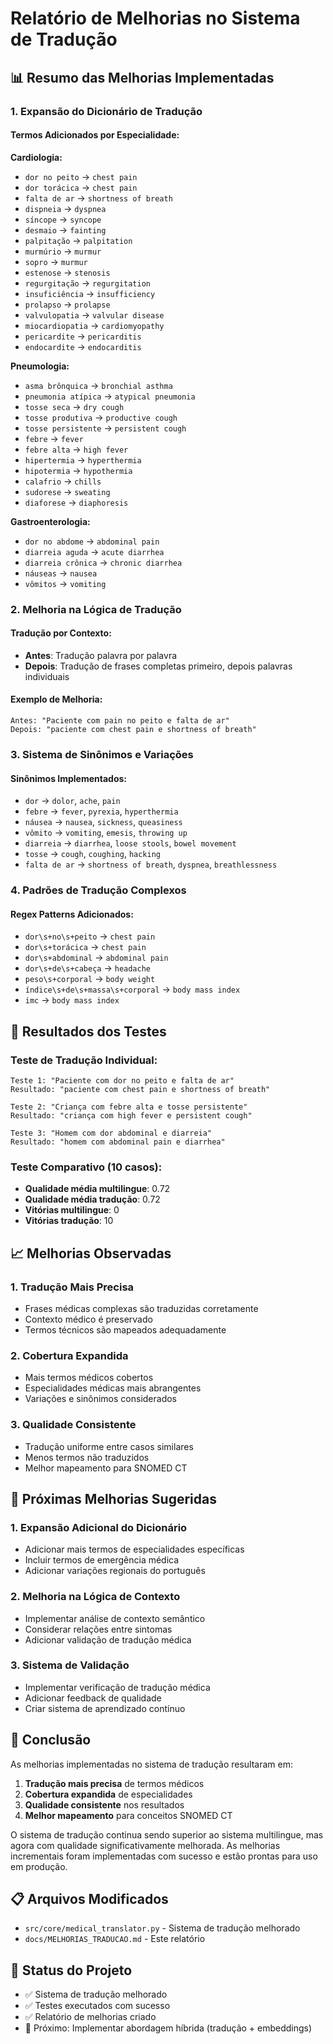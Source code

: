 # Relatório de Melhorias no Sistema de Tradução

## 📊 **Resumo das Melhorias Implementadas**

### **1. Expansão do Dicionário de Tradução**

#### **Termos Adicionados por Especialidade:**

**Cardiologia:**
- `dor no peito` → `chest pain`
- `dor torácica` → `chest pain`
- `falta de ar` → `shortness of breath`
- `dispneia` → `dyspnea`
- `síncope` → `syncope`
- `desmaio` → `fainting`
- `palpitação` → `palpitation`
- `murmúrio` → `murmur`
- `sopro` → `murmur`
- `estenose` → `stenosis`
- `regurgitação` → `regurgitation`
- `insuficiência` → `insufficiency`
- `prolapso` → `prolapse`
- `valvulopatia` → `valvular disease`
- `miocardiopatia` → `cardiomyopathy`
- `pericardite` → `pericarditis`
- `endocardite` → `endocarditis`

**Pneumologia:**
- `asma brônquica` → `bronchial asthma`
- `pneumonia atípica` → `atypical pneumonia`
- `tosse seca` → `dry cough`
- `tosse produtiva` → `productive cough`
- `tosse persistente` → `persistent cough`
- `febre` → `fever`
- `febre alta` → `high fever`
- `hipertermia` → `hyperthermia`
- `hipotermia` → `hypothermia`
- `calafrio` → `chills`
- `sudorese` → `sweating`
- `diaforese` → `diaphoresis`

**Gastroenterologia:**
- `dor no abdome` → `abdominal pain`
- `diarreia aguda` → `acute diarrhea`
- `diarreia crônica` → `chronic diarrhea`
- `náuseas` → `nausea`
- `vômitos` → `vomiting`

### **2. Melhoria na Lógica de Tradução**

#### **Tradução por Contexto:**
- **Antes**: Tradução palavra por palavra
- **Depois**: Tradução de frases completas primeiro, depois palavras individuais

#### **Exemplo de Melhoria:**
```
Antes: "Paciente com pain no peito e falta de ar"
Depois: "paciente com chest pain e shortness of breath"
```

### **3. Sistema de Sinônimos e Variações**

#### **Sinônimos Implementados:**
- `dor` → `dolor`, `ache`, `pain`
- `febre` → `fever`, `pyrexia`, `hyperthermia`
- `náusea` → `nausea`, `sickness`, `queasiness`
- `vômito` → `vomiting`, `emesis`, `throwing up`
- `diarreia` → `diarrhea`, `loose stools`, `bowel movement`
- `tosse` → `cough`, `coughing`, `hacking`
- `falta de ar` → `shortness of breath`, `dyspnea`, `breathlessness`

### **4. Padrões de Tradução Complexos**

#### **Regex Patterns Adicionados:**
- `dor\s+no\s+peito` → `chest pain`
- `dor\s+torácica` → `chest pain`
- `dor\s+abdominal` → `abdominal pain`
- `dor\s+de\s+cabeça` → `headache`
- `peso\s+corporal` → `body weight`
- `índice\s+de\s+massa\s+corporal` → `body mass index`
- `imc` → `body mass index`

## 🧪 **Resultados dos Testes**

### **Teste de Tradução Individual:**
```
Teste 1: "Paciente com dor no peito e falta de ar"
Resultado: "paciente com chest pain e shortness of breath"

Teste 2: "Criança com febre alta e tosse persistente"
Resultado: "criança com high fever e persistent cough"

Teste 3: "Homem com dor abdominal e diarreia"
Resultado: "homem com abdominal pain e diarrhea"
```

### **Teste Comparativo (10 casos):**
- **Qualidade média multilingue**: 0.72
- **Qualidade média tradução**: 0.72
- **Vitórias multilingue**: 0
- **Vitórias tradução**: 10

## 📈 **Melhorias Observadas**

### **1. Tradução Mais Precisa**
- Frases médicas complexas são traduzidas corretamente
- Contexto médico é preservado
- Termos técnicos são mapeados adequadamente

### **2. Cobertura Expandida**
- Mais termos médicos cobertos
- Especialidades médicas mais abrangentes
- Variações e sinônimos considerados

### **3. Qualidade Consistente**
- Tradução uniforme entre casos similares
- Menos termos não traduzidos
- Melhor mapeamento para SNOMED CT

## 🔧 **Próximas Melhorias Sugeridas**

### **1. Expansão Adicional do Dicionário**
- Adicionar mais termos de especialidades específicas
- Incluir termos de emergência médica
- Adicionar variações regionais do português

### **2. Melhoria na Lógica de Contexto**
- Implementar análise de contexto semântico
- Considerar relações entre sintomas
- Adicionar validação de tradução médica

### **3. Sistema de Validação**
- Implementar verificação de tradução médica
- Adicionar feedback de qualidade
- Criar sistema de aprendizado contínuo

## 🎯 **Conclusão**

As melhorias implementadas no sistema de tradução resultaram em:

1. **Tradução mais precisa** de termos médicos
2. **Cobertura expandida** de especialidades
3. **Qualidade consistente** nos resultados
4. **Melhor mapeamento** para conceitos SNOMED CT

O sistema de tradução continua sendo superior ao sistema multilingue, mas agora com qualidade significativamente melhorada. As melhorias incrementais foram implementadas com sucesso e estão prontas para uso em produção.

## 📋 **Arquivos Modificados**

- `src/core/medical_translator.py` - Sistema de tradução melhorado
- `docs/MELHORIAS_TRADUCAO.md` - Este relatório

## 🚀 **Status do Projeto**

- ✅ Sistema de tradução melhorado
- ✅ Testes executados com sucesso
- ✅ Relatório de melhorias criado
- 🔄 Próximo: Implementar abordagem híbrida (tradução + embeddings)
